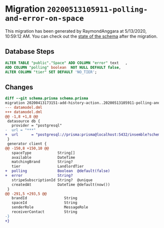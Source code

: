 # Migration `20200513105911-polling-and-error-on-space`

This migration has been generated by RaymondAnggara at 5/13/2020, 10:59:12 AM.
You can check out the [state of the schema](./schema.prisma) after the migration.

## Database Steps

```sql
ALTER TABLE "public"."Space" ADD COLUMN "error" text   ,
ADD COLUMN "polling" boolean  NOT NULL DEFAULT false,
ALTER COLUMN "tier" SET DEFAULT 'NO_TIER';
```

## Changes

```diff
diff --git schema.prisma schema.prisma
migration 20200413173151-add-history-action..20200513105911-polling-and-error-on-space
--- datamodel.dml
+++ datamodel.dml
@@ -1,8 +1,8 @@
 datasource db {
   provider = "postgresql"
-  url = "***"
+  url      = "postgresql://prisma:prisma@localhost:5432/insemble?schema=public"
 }
 generator client {
@@ -150,8 +150,10 @@
   spaceType            String[]
   available            DateTime
   matchingBrand        String?
   tier                 LandlordTier
+  polling              Boolean  @default(false)
+  error                String?
   stripeSubscriptionId String?  @unique
   createdAt            DateTime @default(now())
 }
@@ -291,5 +293,5 @@
   brandId                 String
   spaceId                 String
   senderRole              MessageRole
   receiverContact         String
-}
+}
```


